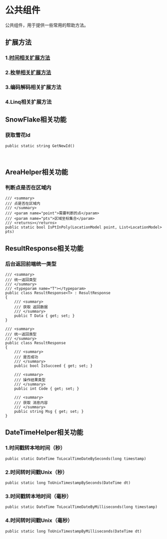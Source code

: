 ﻿# 公共组件
公共组件，用于提供一些常用的帮助方法。

## 扩展方法
### 1.[时间相关扩展方法](Common-Extension-DateTime.md)
### 2.[枚举相关扩展方法](Common-Extension-Enum.md)
### 3.编码解码相关扩展方法
### 4.Linq相关扩展方法

## SnowFlake相关功能
### 获取雪花Id
```
public static string GetNewId()
```
﻿

## AreaHelper相关功能
### 判断点是否在区域内
```
/// <summary>
/// 点是否在区域内
/// </summary>
/// <param name="point">需要判断的点</param>
/// <param name="pts">区域坐标集合</param>
/// <returns></returns>
public static bool IsPtInPoly(LocationModel point, List<LocationModel> pts)
```

## ResultResponse相关功能
### 后台返回前端统一类型
```
/// <summary>
/// 统一返回类型
/// </summary>
/// <typeparam name="T"></typeparam>
public class ResultResponse<T> : ResultResponse
{
	/// <summary>
	/// 获取 返回数据
	/// </summary>
	public T Data { get; set; }
}
​
/// <summary>
/// 统一返回类型
/// </summary>
public class ResultResponse
{
	/// <summary>
	/// 是否成功
	/// </summary>
	public bool IsSucceed { get; set; }
​
	/// <summary>
	/// 操作结果类型
	/// </summary>
	public int Code { get; set; }
	​
	/// <summary>
	/// 获取 消息内容
	/// </summary>
	public string Msg { get; set; }
}
```

## DateTimeHelper相关功能
### 1.时间戳转本地时间（秒﻿）
```
public static DateTime ToLocalTimeDateBySeconds(long timestamp)
```

### 2.时间转时间戳Unix（秒﻿）
```
public static long ToUnixTimestampBySeconds(DateTime dt)
```
### 3.时间戳转本地时间（毫秒）
```
public static DateTime ToLocalTimeDateByMilliseconds(long timestamp)
```
### 4.时间转时间戳Unix（毫秒）
```
public static long ToUnixTimestampByMilliseconds(DateTime dt)
```